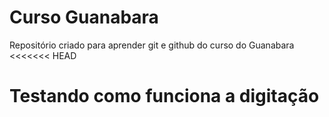 # Curso Guanabara
 Repositório criado para aprender git e github do curso do Guanabara
<<<<<<< HEAD
# Testando como funciona a digitação
